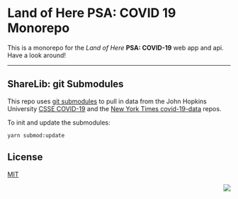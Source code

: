 # Land of Here PSA: COVID 19 Monorepo

This is a monorepo for the _Land of Here_ **PSA: COVID-19** web app and api. Have a look around!

---

## ShareLib: git Submodules

This repo uses [git submodules](https://git-scm.com/book/en/v2/Git-Tools-Submodules) to pull in data from the John Hopkins University [CSSE COVID-19](https://github.com/CSSEGISandData/COVID-19) and the [New York Times covid-19-data](https://github.com/nytimes/covid-19-data) repos.

To init and update the submodules:
```
yarn submod:update
```

## License

[MIT](LICENSE)

<p align="right">
<a href="https://www.netlify.com">
  <img src="https://www.netlify.com/img/global/badges/netlify-color-accent.svg"/>
</a>
</p>
